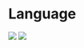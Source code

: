 # Language

<img src="https://img.shields.io/badge/-Swift-F05138?style=flat&logo=Swift&logoColor=FFFFFF"/> <img src="https://img.shields.io/badge/-Java-007396?style=flat&logo=Java&logoColor=FFFFFF"/>
